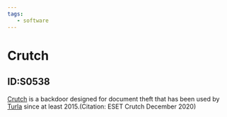 ```yaml
---
tags:
   - software
---
```

# Crutch
## ID:S0538
[Crutch](/mitre/software/S0538) is a backdoor designed for document theft that has been used by [Turla](/mitre/groups/G0010) since at least 2015.(Citation: ESET Crutch December 2020)
